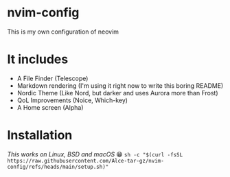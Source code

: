 # nvim-config
This is my own configuration of neovim
# It includes
- A File Finder (Telescope)
- Markdown rendering (I'm using it right now to write this boring README)
- Nordic Theme (Like Nord, but darker and uses Aurora more than Frost)
- QoL Improvements (Noice, Which-key)
- A Home screen (Alpha)
# Installation
*This works on Linux, BSD and macOS* :grin:
`
sh -c "$(curl -fsSL https://raw.githubusercontent.com/Alce-tar-gz/nvim-config/refs/heads/main/setup.sh)"
`



